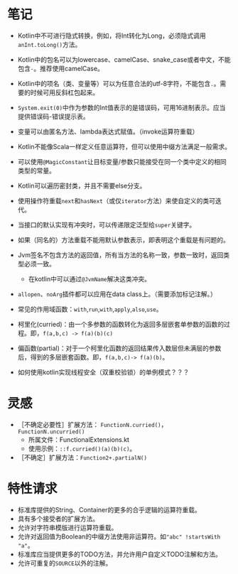 # 笔记

* Kotlin中不可进行隐式转换，例如，将Int转化为Long，必须隐式调用`anInt.toLong()`方法。
* Kotlin中的包名可以为lowercase、camelCase、snake_case或者中文，不能包含`-`。推荐使用camelCase。
* Kotlin中的项名（类、变量等）可以为任意合法的utf-8字符，不能包含`.`。需要的时候可用反斜杠包起来。
* `System.exit(0)`中作为参数的Int值表示的是错误码，可用16进制表示。应当提供错误码-错误提示表。
* 变量可以由匿名方法、lambda表达式赋值。（invoke运算符重载）
* Kotlin不能像Scala一样定义任意运算符，但可以使用中缀方法满足一般需求。
* 可以使用`@MagicConstant`让目标变量/参数只能接受在同一个类中定义的相同类型的常量。
* Kotlin可以遍历密封类，并且不需要else分支。
* 使用操作符重载`next`和`hasNext`（或仅`iterator`方法）来使自定义的类可迭代。
* 当接口的默认实现有冲突时，可以传递限定泛型给`super`关键字。
* 如果（同名的）方法重载不能用默认参数表示，即表明这个重载是有问题的。
* Jvm签名不包含方法的返回值，所有当方法的名称一致，参数一致时，返回类型必须一致。
    * 在kotlin中可以通过`@JvmName`解决这类冲突。
* `allopen`、`noArg`插件都可以应用在data class上。（需要添加标记注解。）
* 常见的作用域函数：`with`,`run`,`with`,`apply`,`also`,`use`。
* 柯里化(curried)：由一个多参数的函数转化为返回多层嵌套单参数的函数的过程。即，`f(a,b,c) -> f(a)(b)(c)`
* 偏函数(partial)：对于一个柯里化函数的返回结果传入数层但未满层的参数后，得到的多层嵌套函数。即，`f(a,b,c)-> f(a)(b)`。

* 如何使用kotlin实现线程安全（双重校验锁）的单例模式？？？


# 灵感

* ［不确定必要性］扩展方法： `FunctionN.curried()`，`FunctionN.uncurried()`
    * 所属文件：FunctionalExtensions.kt
    * 使用示例：`::f.curried()(a)(b)(c)`。
* ［不确定］扩展方法：`Function2+.partialN()`

# 特性请求

* 标准库提供的String、Container的更多的合乎逻辑的运算符重载。
* 具有多个接受者的扩展方法。
* 允许对字符串模版进行运算符重载。
* 允许对返回值为Boolean的中缀方法使用非运算符。如`"abc" !startsWith "a"`。
* 标准库应当提供更多的TODO方法，并允许用户自定义TODO注解和方法。
* 允许可重复的`SOURCE`以外的注解。
